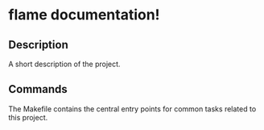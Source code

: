 # flame documentation!

## Description

A short description of the project.

## Commands

The Makefile contains the central entry points for common tasks related to this project.

